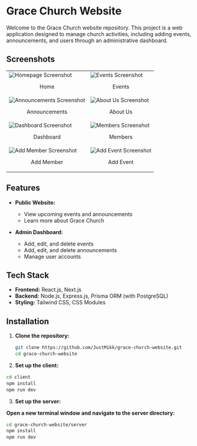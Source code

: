 # Grace Church Website

Welcome to the Grace Church website repository. This project is a web application designed to manage church activities, including adding events, announcements, and users through an administrative dashboard.

## Screenshots

<div align="center">

<table>
  <tr>
    <td>
      <img src="</screenshot/readme-image%20(9).jpeg>" alt="Homepage Screenshot" width="300"/>
      <p align="center">Home</p>
    </td>
    <td>
      <img src="</screenshot/readme-image%20(8).jpeg>" alt="Events Screenshot" width="300"/>
      <p align="center">Events</p>
    </td>
  </tr>
  <tr>
    <td>
      <img src="</screenshot/readme-image%20(7).jpeg>" alt="Announcements Screenshot" width="300"/>
      <p align="center">Announcements</p>
    </td>
    <td>
      <img src="</screenshot/readme-image%20(5).jpeg>" alt="About Us Screenshot" width="300"/>
      <p align="center">About Us</p>
    </td>
  </tr>
  <tr>
    <td>
      <img src="<./screenshot/readme-image%20(4).jpeg>" alt="Dashboard Screenshot" width="300"/>
      <p align="center">Dashboard</p>
    </td>
    <td>
      <img src="<./screenshot/readme-image%20(3).jpeg>" alt="Members Screenshot" width="300"/>
      <p align="center">Members</p>
    </td>
  </tr>
  <tr>
    <td>
      <img src="<./screenshot/readme-image%20(2).jpeg>" alt="Add Member Screenshot" width="300"/>
      <p align="center">Add Member</p>
    </td>
    <td>
      <img src="<./screenshot/readme-image%20(1).jpeg>" alt="Add Event Screenshot" width="300"/>
      <p align="center">Add Event</p>
    </td>
  </tr>
</table>

</div>

## Features

- **Public Website:**

  - View upcoming events and announcements
  - Learn more about Grace Church

- **Admin Dashboard:**
  - Add, edit, and delete events
  - Add, edit, and delete announcements
  - Manage user accounts

## Tech Stack

- **Frontend:** React.js, Next.js
- **Backend:** Node.js, Express.js, Prisma ORM (with PostgreSQL)
- **Styling:** Tailwind CSS, CSS Modules

## Installation

1. **Clone the repository:**

   ```bash
   git clone https://github.com/JustMikk/grace-church-website.git
   cd grace-church-website

   ```
2.  **Set up the client:**

```bash
cd client
npm install
npm run dev
```

3.  **Set up the server:**

**Open a new terminal window and navigate to the server directory:**

```bash
cd grace-church-website/server
npm install
npm run dev
```
